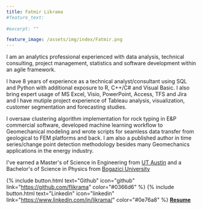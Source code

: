 ```yaml
---
title: Fatmir Likrama
#feature_text:
  
#excerpt: ""

feature_image: /assets/img/index/Fatmir.png
---
```


I am an analytics professional experienced with data analysis, technical consulting, project management, statistics and software development within an agile framework. 

I have 8 years of experience as a technical analyst/consultant using SQL and Python with additional exposure to R, C++/C# and Visual Basic. I also bring expert usage of MS Excel, Visio, PowerPoint, Access, TFS and Jira and I have mutiple project experience of Tableau analysis, visualization, customer segmentation and forecasting studies. 

I oversaw clustering algorithm implementation for rock typing in E&P commercial software, developed machine learning workflow to Geomechanical modeling and wrote scripts for seamless data transfer from geological to FEM platforms and back. 
I am also a published author in time series/change point detection methodology besides many Geomechanics applications in the energy industry. 

I've earned a Master's of Science in Engineering from [UT Austin](https://www.utexas.edu/) and a Bachelor's of Science in Physics from [Bogazici University](http://www.boun.edu.tr/en_US)


{% include button.html text="Github" icon="github" link="https://github.com/flikrama" color="#0366d6" %} {% include button.html text="Linkedin" icon="linkedin" link="https://www.linkedin.com/in/likrama/" color="#0e76a8" %}   [**Resume**](/assets/resume/Fatmir_Likrama.pdf)
